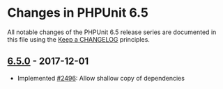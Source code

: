 # Changes in PHPUnit 6.5

All notable changes of the PHPUnit 6.5 release series are documented in this file using the [Keep a CHANGELOG](http://keepachangelog.com/) principles.

## [6.5.0] - 2017-12-01

* Implemented [#2496](https://github.com/sebastianbergmann/phpunit/issues/2496): Allow shallow copy of dependencies

[6.5.0]: https://github.com/sebastianbergmann/phpunit/compare/6.4...6.5.0

